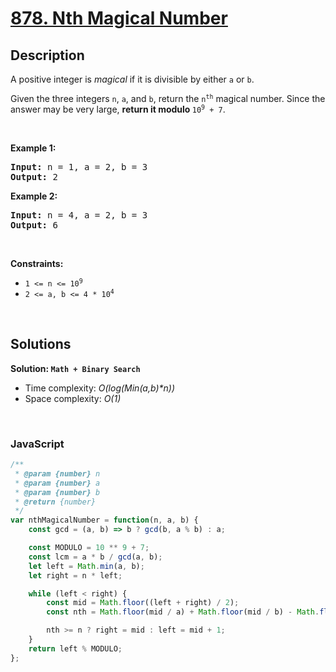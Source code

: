 # [878. Nth Magical Number](https://leetcode.com/problems/nth-magical-number)

## Description

<div class="elfjS" data-track-load="description_content"><p>A positive integer is <em>magical</em> if it is divisible by either <code>a</code> or <code>b</code>.</p>

<p>Given the three integers <code>n</code>, <code>a</code>, and <code>b</code>, return the <code>n<sup>th</sup></code> magical number. Since the answer may be very large, <strong>return it modulo </strong><code>10<sup>9</sup> + 7</code>.</p>

<p>&nbsp;</p>
<p><strong class="example">Example 1:</strong></p>

<pre><strong>Input:</strong> n = 1, a = 2, b = 3
<strong>Output:</strong> 2
</pre>

<p><strong class="example">Example 2:</strong></p>

<pre><strong>Input:</strong> n = 4, a = 2, b = 3
<strong>Output:</strong> 6
</pre>

<p>&nbsp;</p>
<p><strong>Constraints:</strong></p>

<ul>
	<li><code>1 &lt;= n &lt;= 10<sup>9</sup></code></li>
	<li><code>2 &lt;= a, b &lt;= 4 * 10<sup>4</sup></code></li>
</ul>
</div>

<p>&nbsp;</p>

## Solutions

**Solution: `Math + Binary Search`**
- Time complexity: <em>O(log(Min(a,b)*n))</em>
- Space complexity: <em>O(1)</em>

<p>&nbsp;</p>

### **JavaScript**

```js
/**
 * @param {number} n
 * @param {number} a
 * @param {number} b
 * @return {number}
 */
var nthMagicalNumber = function(n, a, b) {
    const gcd = (a, b) => b ? gcd(b, a % b) : a;

    const MODULO = 10 ** 9 + 7;
    const lcm = a * b / gcd(a, b);
    let left = Math.min(a, b);
    let right = n * left;

    while (left < right) {
        const mid = Math.floor((left + right) / 2);
        const nth = Math.floor(mid / a) + Math.floor(mid / b) - Math.floor(mid / lcm);

        nth >= n ? right = mid : left = mid + 1;
    }
    return left % MODULO;
};
```
